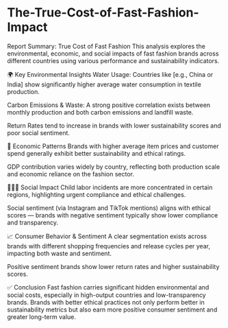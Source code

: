 # The-True-Cost-of-Fast-Fashion-Impact
 Report Summary: True Cost of Fast Fashion
This analysis explores the environmental, economic, and social impacts of fast fashion brands across different countries using various performance and sustainability indicators.

🌍 Key Environmental Insights
Water Usage: Countries like [e.g., China or India] show significantly higher average water consumption in textile production.

Carbon Emissions & Waste: A strong positive correlation exists between monthly production and both carbon emissions and landfill waste.

Return Rates tend to increase in brands with lower sustainability scores and poor social sentiment.

💸 Economic Patterns
Brands with higher average item prices and customer spend generally exhibit better sustainability and ethical ratings.

GDP contribution varies widely by country, reflecting both production scale and economic reliance on the fashion sector.

🧑‍🤝‍🧑 Social Impact
Child labor incidents are more concentrated in certain regions, highlighting urgent compliance and ethical challenges.

Social sentiment (via Instagram and TikTok mentions) aligns with ethical scores — brands with negative sentiment typically show lower compliance and transparency.

📈 Consumer Behavior & Sentiment
A clear segmentation exists across brands with different shopping frequencies and release cycles per year, impacting both waste and sentiment.

Positive sentiment brands show lower return rates and higher sustainability scores.

✅ Conclusion
Fast fashion carries significant hidden environmental and social costs, especially in high-output countries and low-transparency brands. Brands with better ethical practices not only perform better in sustainability metrics but also earn more positive consumer sentiment and greater long-term value.
